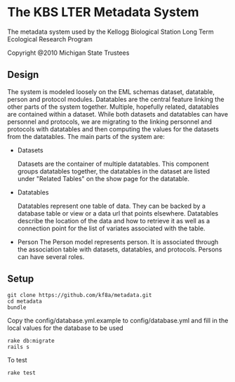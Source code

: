 The KBS LTER Metadata System
===========================

The metadata system used by the Kellogg Biological Station Long Term Ecological Research Program

Copyright @2010 Michigan State Trustees

Design
-----

The system is modeled loosely on the EML schemas dataset, datatable, person and protocol modules. Datatables are the central feature
linking the other parts of the system together. Multiple, hopefully related,  datatables are contained within a dataset. While both datasets
and datatables can have personnel and protocols, we are migrating to the linking personnel and protocols with datatables and then
computing the values for the datasets from the datatables. The main parts of the system are:

- Datasets

  Datasets are the container of multiple datatables. This component groups datatables together, the datatables in the dataset are listed under "Related Tables" on the show page for the datatable.

- Datatables

  Datatables represent one table of data. They can be backed by a database table or view or a data url that points elsewhere.  Datatables describe the location of the data and how to retrieve it as well as a connection point for the list of variates associated with the table.

- Person
  The Person model represents  person. It is associated through the association table with datasets, datatables, and protocols. Persons can have several roles.

Setup
-----

    git clone https://github.com/kf8a/metadata.git
    cd metadata
    bundle

Copy the config/database.yml.example to config/database.yml and fill in the local values for the database to be used

    rake db:migrate
    rails s

To test

    rake test

